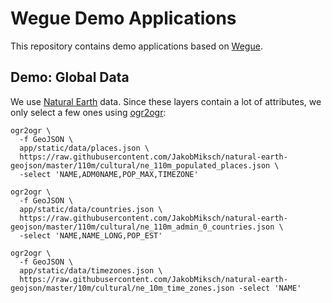 # Wegue Demo Applications

This repository contains demo applications based on [Wegue](https://www.github.com/meggsimum/wegue).

## Demo: Global Data

We use [Natural Earth](https://www.naturalearthdata.com/) data. Since these layers contain a lot of attributes, we only select a few ones using [ogr2ogr](https://gdal.org/programs/ogr2ogr.html):

```shell
ogr2ogr \
  -f GeoJSON \
  app/static/data/places.json \
  https://raw.githubusercontent.com/JakobMiksch/natural-earth-geojson/master/110m/cultural/ne_110m_populated_places.json \
  -select 'NAME,ADM0NAME,POP_MAX,TIMEZONE'

ogr2ogr \
  -f GeoJSON \
  app/static/data/countries.json \
  https://raw.githubusercontent.com/JakobMiksch/natural-earth-geojson/master/110m/cultural/ne_110m_admin_0_countries.json \
  -select 'NAME,NAME_LONG,POP_EST'

ogr2ogr \
  -f GeoJSON \
  app/static/data/timezones.json \
  https://raw.githubusercontent.com/JakobMiksch/natural-earth-geojson/master/10m/cultural/ne_10m_time_zones.json -select 'NAME'
```

